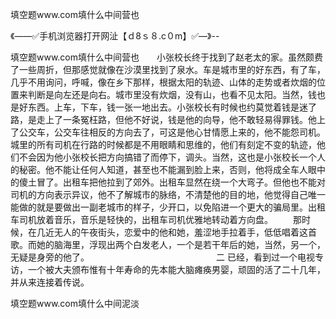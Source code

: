 填空题www.com填什么中间营也

《——✅手机浏览器打开网沚【ｄ8ｓ８.c０m】✅—》--

填空题www.com填什么中间营也　　小张校长终于找到了赵老太的家。虽然颇费了一些周折，但那感觉就像在沙漠里找到了泉水。车是城市里的好东西，有了车，几乎不用询问，呼喊，像在乡下那样，根据太阳的轨迹、山体的走势或者炊烟的位置来判断是向左还是向右。城市里没有炊烟，没有山，也看不见太阳。当然，钱也是好东西。上车，下车，钱一张一地出去。小张校长有时候也约莫觉着钱是迷了路，是走上了一条冤枉路，但他不好说，钱是他的向导，他不敢轻易得罪钱。他上了公交车，公交车往相反的方向去了，可这是他心甘情愿上来的，他不能怨司机。城里的所有司机在行路的时候都是不用眼睛和思维的，他们有刻定不变的轨迹，他们不会因为他小张校长把方向搞错了而停下，调头。当然，这也是小张校长一个人的秘密。他不能让任何人知道，甚至也不能漏到脸上来，否则，他将成全车人眼中的傻土冒了。出租车把他拉到了郊外。出租车显然在绕一个大弯子。但他也不能对司机的方向表示异议，他不了解城市的脉络，不清楚他的目的地，他觉得自己唯一能做的就是要做出一副老城市的样子，少开口，以免陷进一个更大的骗局里。出租车司机放着音乐，音乐是轻快的，出租车司机优雅地转动着方向盘。
　　那时候，在几近无人的午夜街头，恋爱中的他和她，羞涩地手拉着手，低低唱着这首歌。而她的脑海里，浮现出两个白发老人，一个是若干年后的她，当然，另一个，无疑是身旁的他了。　　　　　　　　　　　　　　　二
已经，看到过一个电视专访，一个被大夫颁布惟有十年寿命的先本能大脑瘫痪男婴，顽固的活了二十几年，并从来连接着传说。





填空题www.com填什么中间泥淡
